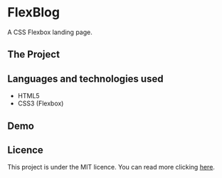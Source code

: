 # FlexBlog
 A CSS Flexbox landing page. 

## The Project


## Languages and technologies used
- HTML5
- CSS3 (Flexbox)
  
## Demo

## Licence

This project is under the MIT licence. You can read more clicking [here](https://github.com/danielaversa/flexblog/blob/main/LICENSE). 